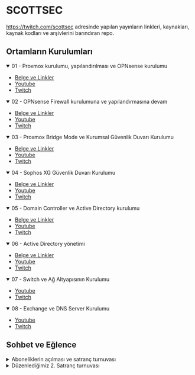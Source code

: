 # SCOTTSEC

https://twitch.com/scottsec adresinde yapılan yayınların linkleri, kaynakları, kaynak kodları ve arşivlerini barındıran repo.




## Ortamların Kurulumları



<details open>
	<summary>01 - Proxmox kurulumu, yapılandırılması ve OPNsense kurulumu</summary>

  - [Belge ve Linkler](detay/01.md)
- [Youtube](https://www.youtube.com/watch?v=UEp6vYzFSvo)
- [Twitch](https://www.twitch.tv/videos/821725150)
</details>

<details open>
	<summary>02 - OPNsense Firewall kurulumuna ve yapılandırmasına devam</summary>

  - [Belge ve Linkler](detay/02.md)
- [Youtube](https://www.youtube.com/watch?v=NdHKuA_Afec)
- [Twitch](https://www.twitch.tv/videos/822479714)
</details>

<details open>
	<summary>03 - Proxmox Bridge Mode ve Kurumsal Güvenlik Duvarı Kurulumu</summary>

  - [Belge ve Linkler](detay/03.md)
- [Youtube](https://www.youtube.com/watch?v=eKFrF7h4jN4)
- [Twitch](https://www.twitch.tv/videos/825272111)
</details>

<details open>
	<summary>04 - Sophos XG Güvenlik Duvarı Kurulumu</summary>

 - [Belge ve Linkler](detay/04.md)
- [Youtube](https://www.youtube.com/watch?v=Suuk3hn2S8U)
- [Twitch](https://www.twitch.tv/videos/825686234)
</details>

<details open>
	<summary>05 - Domain Controller ve Active Directory kurulumu</summary>

 - [Belge ve Linkler](detay/05.md)
- [Youtube](https://www.youtube.com/watch?v=5_LOgrWUeEE)
- [Twitch](https://www.twitch.tv/videos/828331771)
</details>



<details open>
	<summary>06 - Active Directory yönetimi</summary>

 - [Belge ve Linkler](detay/06.md)
- [Youtube](https://youtube.com/watch?v=mO3T-JOxZbM)
- [Twitch](https://www.twitch.tv/videos/838195320)
</details>



<details open>
	<summary>07 - Switch ve Ağ Altyapısının Kurulumu</summary>

- [Youtube](https://www.youtube.com/watch?v=RAMiHYlNRpk)
- [Twitch](https://www.twitch.tv/videos/857370749)
</details>



<details open>
	<summary>08 - Exchange ve DNS Server Kurulumu</summary>

- [Youtube](https://www.youtube.com/watch?v=z0dl6pbQEgA)
- [Twitch](https://www.twitch.tv/videos/857372750)
</details>



## Sohbet ve Eğlence

	
<details>
	<summary>Aboneliklerin açılması ve satranç turnuvası</summary>

- [https://www.twitch.tv/videos/827676900](https://www.twitch.tv/videos/827676900)
- [https://www.youtube.com/watch?v=AuRRNff4gME](https://www.youtube.com/watch?v=AuRRNff4gME)
</details>

<details>
	<summary>Düzenlediğimiz 2. Satranç turnuvası</summary>

- [https://www.twitch.tv/videos/834913619](https://www.twitch.tv/videos/834913619)
- [https://www.youtube.com/watch?v=QSTYFKyqgXs](https://www.youtube.com/watch?v=QSTYFKyqgXs)
</details>



	
